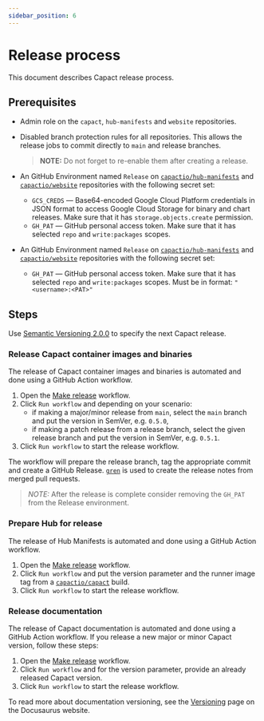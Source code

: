 ```yaml
---
sidebar_position: 6
---
```


# Release process

This document describes Capact release process.

## Prerequisites

- Admin role on the `capact`, `hub-manifests` and `website` repositories.
- Disabled branch protection rules for all repositories. This allows the release jobs to commit directly to `main` and release branches.

    > **NOTE:** Do not forget to re-enable them after creating a release.

- An GitHub Environment named `Release` on [`capactio/hub-manifests`](https://github.com/capactio/hub-manifests) and [`capactio/website`](https://github.com/capactio/website) repositories with the following secret set:
    - `GCS_CREDS` — Base64-encoded Google Cloud Platform credentials in JSON format to access Google Cloud Storage for binary and chart releases. Make sure that it has `storage.objects.create` permission.
    - `GH_PAT` — GitHub personal access token. Make sure that it has selected `repo` and `write:packages` scopes.
- An GitHub Environment named `Release` on [`capactio/hub-manifests`](https://github.com/capactio/hub-manifests) and [`capactio/website`](https://github.com/capactio/website) repositories with the following secret set:
    - `GH_PAT` — GitHub personal access token. Make sure that it has selected `repo` and `write:packages` scopes. Must be in format: `"<username>:<PAT>"`

## Steps

Use [Semantic Versioning 2.0.0](https://semver.org/spec/v2.0.0.html) to specify the next Capact release.

### Release Capact container images and binaries

The release of Capact container images and binaries is automated and done using a GitHub Action workflow.

1. Open the [Make release](https://github.com/capactio/capact/actions/workflows/make-release.yaml) workflow.
1. Click `Run workflow` and depending on your scenario:
   - if making a major/minor release from `main`, select the `main` branch and put the version in SemVer, e.g. `0.5.0`,
   - if making a patch release from a release branch, select the given release branch and put the version in SemVer, e.g. `0.5.1`.
1. Click `Run workflow` to start the release workflow.

The workflow will prepare the release branch, tag the appropriate commit and create a GitHub Release. [`gren`](https://github.com/github-tools/github-release-notes) is used to create the release notes from merged pull requests.

> *NOTE:* After the release is complete consider removing the `GH_PAT` from the Release environment.

### Prepare Hub for release 

The release of Hub Manifests is automated and done using a GitHub Action workflow.

1. Open the [Make release](https://github.com/capactio/hub-manifests/actions/workflows/make-release.yaml) workflow.
1. Click `Run workflow` and put the version parameter and the runner image tag from a [`capactio/capact`](https://github.com/capactio/capact) build.
1. Click `Run workflow` to start the release workflow.

### Release documentation

The release of Capact documentation is automated and done using a GitHub Action workflow.
If you release a new major or minor Capact version, follow these steps:

1. Open the [Make release](https://github.com/capactio/website/actions/workflows/make-release.yaml) workflow.
1. Click `Run workflow` and for the version parameter, provide an already released Capact version.
1. Click `Run workflow` to start the release workflow.

To read more about documentation versioning, see the [Versioning](https://docusaurus.io/docs/versioning) page on the Docusaurus website.
